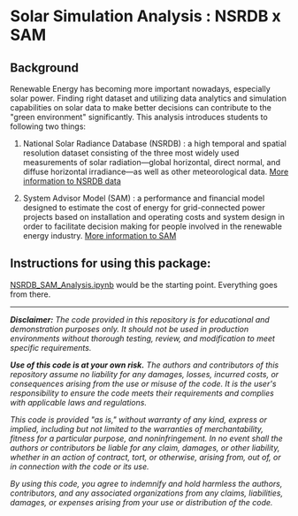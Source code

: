 # Solar Simulation Analysis : NSRDB x SAM

## Background

Renewable Energy has becoming more important nowadays, especially solar power. Finding right dataset and utilizing data analytics and simulation capabilities on solar data to make better decisions can contribute to the "green environment" significantly. This analysis introduces students to following two things:

1. National Solar Radiance Database (NSRDB) : a high temporal and spatial resolution dataset consisting of the three most widely used measurements of solar radiation—global horizontal, direct normal, and diffuse horizontal irradiance—as well as other meteorological data. [More information to NSRDB data](https://nsrdb.nrel.gov/about/what-is-the-nsrdb)

2. System Advisor Model (SAM) : a performance and financial model designed to estimate the cost of energy for grid-connected power projects based on installation and operating costs and system design in order to facilitate decision making for people involved in the renewable energy industry. [More information to SAM](https://sam.nrel.gov/)


## Instructions for using this package:

[NSRDB_SAM_Analysis.ipynb](https://github.com/HighTechnologyFoundation/HTFCloudFellows/blob/Justin-Lin/Solar%20Simulation%20Analysis/Jupyter%20Notebooks/NSRDB_SAM_Analysis.ipynb) would be the starting point. Everything goes from there. 


---

_**Disclaimer:** The code provided in this repository is for educational and demonstration purposes only. It should not be used in production environments without thorough testing, review, and modification to meet specific requirements._

_**Use of this code is at your own risk.** The authors and contributors of this repository assume no liability for any damages, losses, incurred costs, or consequences arising from the use or misuse of the code. It is the user's responsibility to ensure the code meets their requirements and complies with applicable laws and regulations._

_This code is provided "as is," without warranty of any kind, express or implied, including but not limited to the warranties of merchantability, fitness for a particular purpose, and noninfringement. In no event shall the authors or contributors be liable for any claim, damages, or other liability, whether in an action of contract, tort, or otherwise, arising from, out of, or in connection with the code or its use._

_By using this code, you agree to indemnify and hold harmless the authors, contributors, and any associated organizations from any claims, liabilities, damages, or expenses arising from your use or distribution of the code._